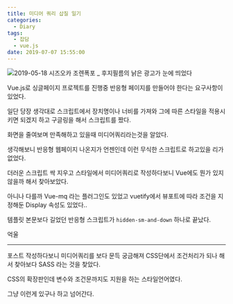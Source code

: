 ```yaml
---
title: 미디어 쿼리 삽질 일기
categories:
  - Diary
tags:
  - 잡담
  - vue.js
date: 2019-07-07 15:55:00
---
```



![2019-05-18 시즈오카 조렌폭포 _ 후지필름의 낡은 광고가 눈에 띄었다](/image/sizuoka_hujifilm.jpg)


Vue.js로 싱글페이지 프로젝트를 진행중 반응형 페이지를 만들어야 한다는 요구사항이 있었다.

일단 당장 생각대로 스크립트에서 장치명이나 너비를 가져와 그에 따른 스타일을 적용시키면 되겠지 하고 구글링을 해서 스크립트를 짰다.

화면을 줄여보며 만족해하고 있을때 미디어쿼리라는것을 알았다.

생각해보니 반응형 웹페이지 나온지가 언젠인데 이런 무식한 스크립트로 하고있을 리가 없었다.

더러운 스크립트 싹 지우고 스타일에서 미디어쿼리로 작성하다보니 Vue에도 뭔가 있지 않을까 해서 찾아보았다.

아니나 다를까 Vue-mq 라는 플러그인도 있었고 vuetify에서 뷰포트에 따라 조건을 지정해둔 Display 속성도 있었다..

템플릿 본문보다 길었던 반응형 스크립트가 `hidden-sm-and-down` 하나로 끝났다.


억울

<hr>

포스트 작성하다보니 미디어쿼리를 보다 문득 궁금해져 CSS단에서 조건처리가 되나 해서 찾아보다 SASS 라는 것을 찾았다.

CSS의 확장판인데 변수와 조건문까지도 지원을 하는 스타일언어였다.

그냥 이런게 있구나 하고 넘어간다.
